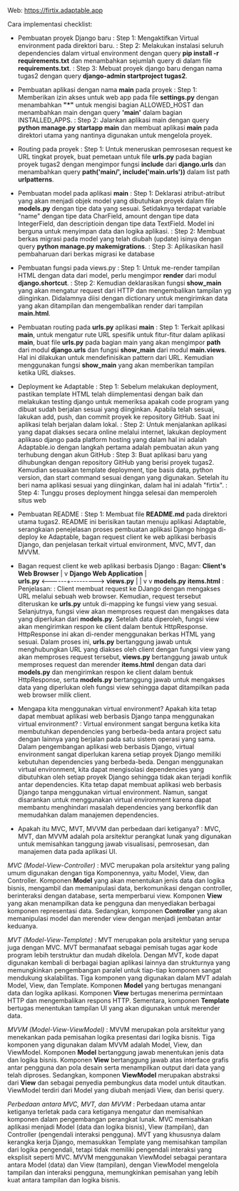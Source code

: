 Web: https://firtix.adaptable.app

Cara implementasi checklist:
- Pembuatan proyek Django baru
: Step 1: Mengaktifkan Virtual environment pada direktori baru.
: Step 2: Melakukan instalasi seluruh dependencies dalam virtual environment dengan query **pip install -r requirements.txt** dan menambahkan sejumlah query di dalam file **requirements.txt**.
: Step 3: Mebuat proyek django baru dengan nama tugas2 dengan query **django-admin startproject tugas2**.

- Pembuatan aplikasi dengan nama **main** pada proyek
: Step 1: Memberikan izin akses untuk web app pada file **settings.py** dengan menambahkan **"*"** untuk mengisi bagian ALLOWED_HOST dan menambahkan main dengan query **'main'** dalam bagian INSTALLED_APPS.
: Step 2: Jalankan aplikasi main dengan query **python manage.py startapp main** dan membuat aplikasi **main** pada direktori utama yang nantinya digunakan untuk mengelola proyek.

- Routing pada proyek
: Step 1: Untuk meneruskan pemrosesan request ke URL tingkat proyek, buat pemetaan untuk file **urls.py** pada bagian proyek tugas2 dengan mengimpor fungsi **include** dari **django.urls** dan menambahkan query **path('main/', include('main.urls'))** dalam list path **urlpatterns**.

- Pembuatan model pada aplikasi **main**
: Step 1: Deklarasi atribut-atribut yang akan menjadi objek model yang dibutuhkan proyek dalam file **models.py** dengan tipe data yang sesuai. Setidaknya terdapat variable "name" dengan tipe data CharField, amount dengan tipe data IntegerField, dan descriptioin dengan tipe data TextField. Model ini berguna untuk menyimpan data dan logika aplikasi.
: Step 2: Membuat berkas migrasi pada model yang telah diubah (update) isinya dengan query **python manage.py makemigrations**.
: Step 3: Aplikasikan hasil pembaharuan dari berkas migrasi ke database

- Pembuatan fungsi pada views.py
: Step 1: Untuk me-render tampilan HTML dengan data dari model, perlu mengimpor **render** dari modul **django.shortcut**. 
: Step 2: Kemudian deklarasikan fungsi **show_main** yang akan mengatur request dari HTTP dan mengembalikan tampilan yg diinginkan. Didalamnya diisi dengan dictionary untuk mengirimkan data yang akan ditampilan dan mengembalikan render dari tampilan **main.html**. 

- Pembuatan routing pada **urls.py** aplikasi **main**
: Step 1: Terkait aplikasi **main**, untuk mengatur rute URL spesifik untuk fitur-fitur dalam aplikasi **main**, buat file **urls.py** pada bagian main yang akan mengimpor **path** dari modul **django.urls** dan fungsi **show_main** dari modul **main.views**. Hal ini dilakukan untuk mendefinisikan pattern dari URL. Kemudian menggunakan fungsi **show_main** yang akan memberikan tampilan ketika URL diakses.

- Deployment ke Adaptable
: Step 1: Sebelum melakukan deployment, pastikan template HTML telah diimplementasi dengan baik dan melakukan testing django untuk memeriksa apakah code program yang dibuat sudah berjalan sesuai yang diinginkan. Apabila telah sesuai, lakukan add, push, dan commit proyek ke repository GitHub. Saat ini aplikasi telah berjalan dalam lokal.
: Step 2: Untuk menjalankan aplikasi yang dapat diakses secara online melalui internet, lakukan deployment aplikaso django pada platform hosting yang dalam hal ini adalah Adaptable.io dengan langkah pertama adalah pembuatan akun yang terhubung dengan akun GitHub
: Step 3: Buat aplikasi baru yang dihubungkan dengan repository GitHub yang berisi proyek tugas2. Kemudian sesuaikan template deployment, tipe basis data, python version, dan start command sesuai dengan yang digunakan. Setelah itu beri nama aplikasi sesuai yang diinginkan, dalam hal ini adalah "firtix".
: Step 4: Tunggu proses deployment hingga selesai dan memperoleh situs web

- Pembuatan README
: Step 1: Membuat file **README.md** pada direktori utama tugas2. README ini berisikan tautan menuju aplikasi Adaptable, serangkaian penejelasan proses pembuatan aplikasi Django hingga di-deploy ke Adaptable, bagan request client ke web aplikasi berbasis Django, dan penjelasan terkait virtual environment, MVC, MVT, dan MVVM.

- Bagan request client ke web aplikasi berbasis Django
: Bagan:
        **Client's Web Browser**
                    |
                    v
        **Django Web Application**
                    |                    
 **urls.py** <------+--------->  **views.py**
                    |                 |
                    v                 v
                **models.py**   **items.html**
: Penjelasan:
: Client membuat request ke DJango dengan mengakses URL melalui sebuah web browser. Kemudian, request tersebut diteruskan ke **urls.py** untuk di-mapping ke fungsi view yang sesuai. Selanjutnya, fungsi view akan memproses request dan mengakses data yang diperlukan dari **models.py**. Setelah data diperoleh, fungsi view akan mengirimkan respon ke client dalam bentuk HttpResponse. HttpResponse ini akan di-render menggunakan berkas HTML yang sesuai. Dalam proses ini, **urls.py** bertanggung jawab untuk menghubungkan URL yang diakses oleh client dengan fungsi view yang akan memproses request tersebut, **views.py** bertanggung jawab untuk memproses request dan merender **items.html** dengan data dari **models.py** dan mengirimkan respon ke client dalam bentuk HttpResponse, serta **models.py** bertanggung jawab untuk mengakses data yang diperlukan oleh fungsi view sehingga dapat ditampilkan pada web browser milik client.

- Mengapa kita menggunakan virtual environment? Apakah kita tetap dapat membuat aplikasi web berbasis Django tanpa menggunakan virtual environment?
: Virtual environment sangat berguna ketika kita membutuhkan dependencies yang berbeda-beda antara project satu dengan lainnya yang berjalan pada satu sistem operasi yang sama. Dalam pengembangan aplikasi web berbasis Django, virtual environment sangat diperlukan karena setiap proyek Django memiliki kebutuhan dependencies yang berbeda-beda. Dengan menggunakan virtual environment, kita dapat mengisolasi dependencies yang dibutuhkan oleh setiap proyek Django sehingga tidak akan terjadi konflik antar dependencies.
Kita tetap dapat membuat aplikasi web berbasis Django tanpa menggunakan virtual environment. Namun, sangat disarankan untuk menggunakan virtual environment karena dapat membantu menghindari masalah dependencies yang berkonflik dan memudahkan dalam manajemen dependencies.

- Apakah itu MVC, MVT, MVVM dan perbedaan dari ketiganya?
: MVC, MVT, dan MVVM adalah pola arsitektur perangkat lunak yang digunakan untuk memisahkan tanggung jawab visualisasi, pemrosesan, dan manajemen data pada aplikasi UI.

*MVC (Model-View-Controller)*
: MVC merupakan pola arsitektur yang paling umum digunakan dengan tiga Komponennya, yaitu Model, View, dan Controller. Komponen **Model** yang akan menentukan jenis data dan logika bisnis, mengambil dan memanipulasi data, berkomunikasi dengan controller, berinteraksi dengan database, serta memperbarui view. Komponen **View** yang akan menampilkan data ke pengguna dan menyediakan berbagai komponen representasi data. Sedangkan, komponen **Controller** yang akan memanipulasi model dan merender view dengan menjadi jembatan antar keduanya.

*MVT (Model-View-Template)*
: MVT merupakan pola arsitektur yang serupa juga dengan MVC. MVT bermanafaat sebagai pemisah tugas agar kode program lebih terstruktur dan mudah dikelola. Dengan MVT, kode dapat digunakan kembali di berbagai bagian aplikasi lainnya dan strukturnya yang memungkinkan pengembangan paralel untuk tiap-tiap komponen sangat mendukung skalabilitas. Tiga komponen yang digunakan dalam MVT adalah Model, View, dan Template. Komponen **Model** yang bertugas menangani data dan logika aplikasi. Komponen **View** bertugas menerima permintaan HTTP dan mengembalikan respons HTTP. Sementara, komponen **Template** bertugas menentukan tampilan UI yang akan digunakan untuk merender data.

*MVVM (Model-View-ViewModel)*
: MVVM merupakan pola arsitektur yang menekankan pada pemisahan logika presentasi dari logika bisnis. Tiga komponen yang digunakan dalam MVVM adalah Model, View, dan ViewModel. Komponen **Model** bertanggung jawab menentukan jenis data dan logika bisnis. Komponen **View** bertanggung jawab atas interface grafis antar pengguna dan pola desain serta menampilkan output dari data yang telah diproses. Sedangkan, komponen **ViewModel** merupakan abstraksi dari **View** dan sebagai penyedia pembungkus data model untuk ditautkan. ViewModel terdiri dari Model yang diubah menjadi View, dan berisi query.

*Perbedaan antara MVC, MVT, dan MVVM*
: Perbedaan utama antar ketiganya terletak pada cara ketiganya mengatur dan memisahkan komponen dalam pengembangan perangkat lunak. MVC memisahkan aplikasi menjadi Model (data dan logika bisnis), View (tampilan), dan Controller (pengendali interaksi pengguna). MVT yang khususnya dalam kerangka kerja Django, memasukkan Template yang memisahkan tampilan dari logika pengendali, tetapi tidak memiliki pengendali interaksi yang eksplisit seperti MVC. MVVM menggunakan ViewModel sebagai perantara antara Model (data) dan View (tampilan), dengan ViewModel mengelola tampilan dan interaksi pengguna, memungkinkan pemisahan yang lebih kuat antara tampilan dan logika bisnis.